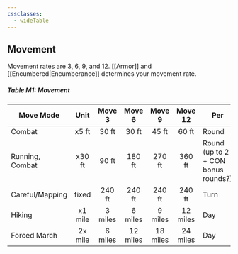 ```yaml
---
cssclasses:
  - wideTable
---
```

## Movement
Movement rates are 3, 6, 9, and 12. [[Armor]] and [[Encumbered|Encumberance]] determines your movement rate. 

##### Table M1: Movement

| Move Mode       |  Unit   | Move 3  |  Move 6  |  Move 9  |    Move 12    | Per                                 |
| --------------- |:-------:|:-------:|:--------:|:--------:|:--------:| ----------------------------------- |
| Combat          |  x5 ft  |  30 ft  |  30 ft   |  45 ft   |  60 ft   | Round                               |
| Running, Combat | x30 ft  |  90 ft  |  180 ft  |  270 ft  |  360 ft  | Round (up to 2 + CON bonus rounds?) |
| Careful/Mapping |  fixed  | 240 ft  |  240 ft  |  240 ft  |  240 ft  | Turn                                |
| Hiking          | x1 mile | 3 miles | 6 miles  | 9 miles  | 12 miles | Day                                 |
| Forced March    | 2x mile | 6 miles | 12 miles | 18 miles | 24 miles | Day                                 |

